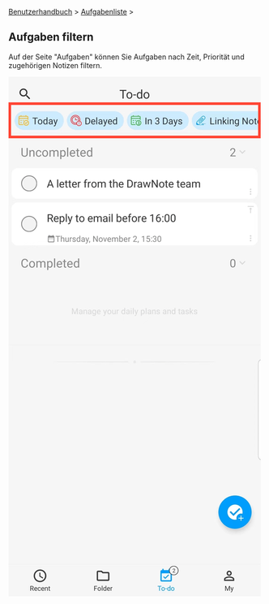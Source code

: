 [Benutzerhandbuch](/dragonnest/drawnote/manual/de) > [Aufgabenliste](/dragonnest/drawnote/manual/de/to_do) >

Aufgaben filtern
---
Auf der Seite "Aufgaben" können Sie Aufgaben nach Zeit, Priorität und zugehörigen Notizen filtern.

![](imgs/to_do_filter1.png)